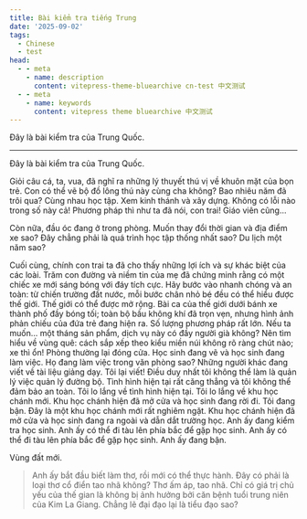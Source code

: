 ```yaml
---
title: Bài kiểm tra tiếng Trung
date: '2025-09-02'
tags:
  - Chinese
  - test
head:
  - - meta
    - name: description
      content: vitepress-theme-bluearchive cn-test 中文测试
  - - meta
    - name: keywords
      content: vitepress theme bluearchive 中文测试
---
```


Đây là bài kiểm tra của Trung Quốc.

---

Đây là bài kiểm tra của Trung Quốc.

Giỏi câu cá, ta, vua, đã nghĩ ra những lý thuyết thú vị về khuôn mặt của bọn trẻ. Con có thể vẽ bộ đồ lông thú này cùng cha không? Bao nhiêu năm đã trôi qua? Cùng nhau học tập. Xem kinh thánh và xây dựng. Không có lỗi nào trong số này cả! Phương pháp thì như ta đã nói, con trai! Giáo viên cũng...

Còn nữa, đầu óc đang ở trong phòng. Muốn thay đổi thời gian và địa điểm xe sao? Đây chẳng phải là quá trình học tập thống nhất sao? Du lịch một năm sao?

Cuối cùng, chính con trai ta đã cho thấy những lợi ích và sự khác biệt của các loài. Trăm con đường và niềm tin của mẹ đã chứng minh rằng có một chiếc xe mới sáng bóng với đáy tích cực. Hãy bước vào nhanh chóng và an toàn: từ chiến trường đất nước, mỗi bước chân nhỏ bé đều có thể hiểu được thế giới. Thế giới có thể được mở rộng. Bài ca của thế giới dưới bánh xe thành phố đầy bóng tối; toàn bộ bầu không khí đã trọn vẹn, nhưng hình ảnh phản chiếu của đứa trẻ đang hiện ra. Số lượng phương pháp rất lớn. Nếu ta muốn... một tháng sản phẩm, dịch vụ này có đầy người già không? Nên tìm hiểu về vùng quê: cách sắp xếp theo kiểu miền núi không rõ ràng chút nào; xe thì ổn! Phòng thường lại đóng cửa. Học sinh đang vẽ và học sinh đang làm việc. Họ đang làm việc trong văn phòng sao? Những người khác đang viết về tài liệu giảng dạy. Tôi lại viết! Điều duy nhất tôi không thể làm là quản lý việc quản lý đường bộ. Tình hình hiện tại rất căng thẳng và tôi không thể đảm bảo an toàn. Tôi lo lắng về tình hình hiện tại. Tôi lo lắng về khu học chánh mới. Khu học chánh hiện đã mở cửa và học sinh đang rời đi. Tôi đang bận. Đây là một khu học chánh mới rất nghiêm ngặt. Khu học chánh hiện đã mở cửa và học sinh đang ra ngoài và dẫn dắt trường học. Anh ấy đang kiểm tra học sinh. Anh ấy có thể đi tàu lên phía bắc để gặp học sinh. Anh ấy có thể đi tàu lên phía bắc để gặp học sinh. Anh ấy đang bận.

Vùng đất mới.

> Anh ấy bắt đầu biết làm thơ, rồi mới có thể thực hành. Đây có phải là loại thơ cổ điển tao nhã không? Thơ ấm áp, tao nhã. Chỉ có giá trị chủ yếu của thế gian là không bị ảnh hưởng bởi căn bệnh tuổi trung niên của Kim La Giang. Chẳng lẽ đại đạo lại là tiểu đạo sao?
